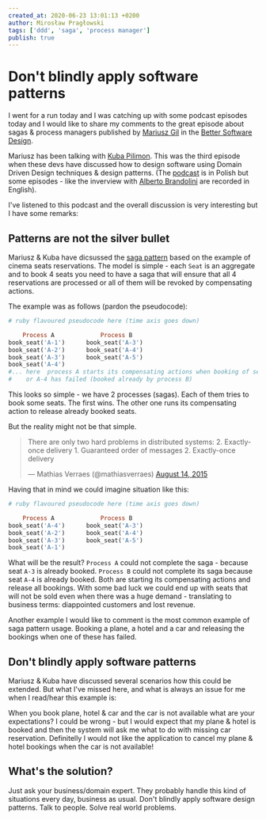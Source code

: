 ```yaml
---
created_at: 2020-06-23 13:01:13 +0200
author: Mirosław Pragłowski
tags: ['ddd', 'saga', 'process manager']
publish: true
---
```


# Don't blindly apply software patterns

I went for a run today and I was catching up with some podcast episodes today
and I would like to share my comments to the great episode about sagas & process
managers published by [Mariusz Gil](https://twitter.com/mariuszgil) in the
[Better Software Design](https://bettersoftwaredesign.pl/episodes/5).

Mariusz has been talking with [Kuba Pilimon](https://twitter.com/jakubpilimon?lang=en).
This was the third episode when these devs have discussed how to design software using Domain Driven Design
techniques & design patterns. (The [podcast](https://bettersoftwaredesign.pl) is in Polish but some episodes - like the inverview with
[Alberto Brandolini](https://twitter.com/ziobrando) are recorded in English).

I've listened to this podcast and the overall discussion is very interesting but
I have some remarks:

<!-- more -->

## Patterns are not the silver bullet

Mariusz & Kuba have dicsussed the [saga pattern](https://dl.acm.org/doi/10.1145/38713.38742) based on the example of cinema seats reservations.
The model is simple - each `Seat` is an aggregate and to book 4 seats you need to have a saga
that will ensure that all 4 reservations are processed or all of them will be revoked by compensating actions.

The example was as follows (pardon the pseudocode):

```ruby
# ruby flavoured pseudocode here (time axis goes down)

    Process A             Process B
book_seat('A-1')      book_seat('A-3')
book_seat('A-2')      book_seat('A-4')
book_seat('A-3')      book_seat('A-5')
book_seat('A-4')
#... here  process A starts its compensating actions when booking of seat A-3
#    or A-4 has failed (booked already by process B)
```

This looks so simple - we have 2 processes (sagas). Each of them tries to book some
seats. The first wins. The other one runs its compensating action to release already
booked seats.

But the reality might not be that simple.

<blockquote class="twitter-tweet"><p lang="en" dir="ltr">There are only two hard problems in distributed systems: 2. Exactly-once delivery 1. Guaranteed order of messages 2. Exactly-once delivery</p>&mdash; Mathias Verraes (@mathiasverraes) <a href="https://twitter.com/mathiasverraes/status/632260618599403520?ref_src=twsrc%5Etfw">August 14, 2015</a></blockquote> <script async src="https://platform.twitter.com/widgets.js" charset="utf-8"></script>

Having that in mind we could imagine situation like this:

```ruby
# ruby flavoured pseudocode here (time axis goes down)

    Process A             Process B
book_seat('A-4')      book_seat('A-3')
book_seat('A-2')      book_seat('A-4')
book_seat('A-3')      book_seat('A-5')
book_seat('A-1')
```

What will be the result? `Process A` could not complete the saga - because seat `A-3` is already booked.
`Process B` could not complete its saga because seat `A-4` is already booked. Both are starting its
compensating actions and release all bookings. With some bad luck we could end up with seats that will
not be sold even when there was a huge demand - translating to business terms: diappointed customers
and lost revenue.

Another example I would like to comment is the most common example of saga pattern usage.
Booking a plane, a hotel and a car and releasing the bookings when one of these has failed.

## Don't blindly apply software patterns

Mariusz & Kuba have discussed several scenarios how this could be extended. But what I've missed here,
and what is always an issue for me when I read/hear this example is:

When you book plane, hotel & car and the car is not available what are your expectations?
I could be wrong - but I would expect that my plane & hotel is booked and then the system will
ask me what to do with missing car reservation. Definitelly I would not like the application
to cancel my plane & hotel bookings when the car is not available!

## What's the solution?

Just ask your business/domain expert. They probably handle this kind of situations
every day, business as usual. Don't blindly apply software design patterns. Talk to people.
Solve real world problems.
